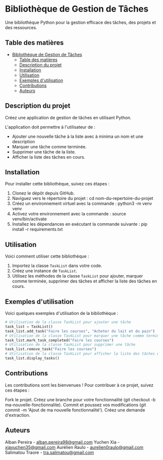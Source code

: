 # Bibliothèque de Gestion de Tâches

Une bibliothèque Python pour la gestion efficace des tâches, des projets et des ressources.

## Table des matières

- [Bibliothèque de Gestion de Tâches](#bibliothèque-de-gestion-de-tâches)
  - [Table des matières](#table-des-matières)
  - [Description du projet](#description-du-projet)
  - [Installation](#installation)
  - [Utilisation](#utilisation)
  - [Exemples d'utilisation](#exemples-dutilisation)
  - [Contributions](#contributions)
  - [Auteurs](#auteurs)


## Description du projet

Créez une application de gestion de tâches en utilisant Python.

L'application doit permettre à l'utilisateur de :
- Ajouter une nouvelle tâche à la liste avec à minima un nom et une description
- Marquer une tâche comme terminée.
- Supprimer une tâche de la liste.
- Afficher la liste des tâches en cours.

## Installation

Pour installer cette bibliothèque, suivez ces étapes :

1. Clonez le dépôt depuis GitHub.
2. Naviguez vers le répertoire du projet : cd nom-du-repertoire-du-projet
3. Créez un environnement virtuel avec la commande : python3 -m venv venv
4. Activez votre environnement avec la commande : source venv/bin/activate
5. Installez les dépendances en exécutant la commande suivante : pip install -r requirements.txt


## Utilisation

Voici comment utiliser cette bibliothèque :

1. Importez la classe `TaskList` dans votre code.
2. Créez une instance de `TaskList`.
3. Utilisez les méthodes de la classe `TaskList` pour ajouter, marquer comme terminée, supprimer des tâches et afficher la liste des tâches en cours.

## Exemples d'utilisation

Voici quelques exemples d'utilisation de la bibliothèque :

```python
# Utilisation de la classe TaskList pour ajouter une tâche
task_list = TaskList()
task_list.add_task("Faire les courses", "Acheter du lait et du pain")
# Utilisation de la classe TaskList pour marquer une tâche comme terminée
task_list.mark_task_completed("Faire les courses")
# Utilisation de la classe TaskList pour supprimer une tâche
task_list.remove_task("Faire les courses")
# Utilisation de la classe TaskList pour afficher la liste des tâches en cours
task_list.display_tasks()
```

## Contributions

Les contributions sont les bienvenues ! Pour contribuer à ce projet, suivez ces étapes :

Fork le projet.
Créez une branche pour votre fonctionnalité (git checkout -b ma-nouvelle-fonctionnalite).
Commit et poussez vos modifications (git commit -m 'Ajout de ma nouvelle fonctionnalité').
Créez une demande d'extraction.

## Auteurs

Alban Pereira - alban.pereira98@gmail.com
Yuchen Xia - xiayuchen35@gmail.com
Aurélien Raulo - aurelien0raulo@gmail.com
Salimatou Traore - tra.salimatou@gmail.com